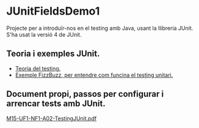 # JUnitFieldsDemo1

Projecte per a introduïr-nos en el testing amb Java, usant la llibreria JUnit.
S'ha usat la versió 4 de JUnit.

## Teoria i exemples JUnit.
<ul>
  <li><a href="https://prezi.com/-gftxoarxuga/presentacion-is-tdd-2016/">Teoria del testing.</a></li>
  <li><a href="https://opencredo.com/blogs/tdd-fizzbuzz-junit-theories/">Exemple FizzBuzz, per entendre com funcina el testing unitari.</a></li>
</ul>

## Document propi, passos per configurar i arrencar tests amb JUnit.
<a href="https://github.com/miquelamorosaldev/JUnitFieldsDemo1/blob/master/M15-UF1-NF1-A02-TestingJUnit.pdf">M15-UF1-NF1-A02-TestingJUnit.pdf</a>


